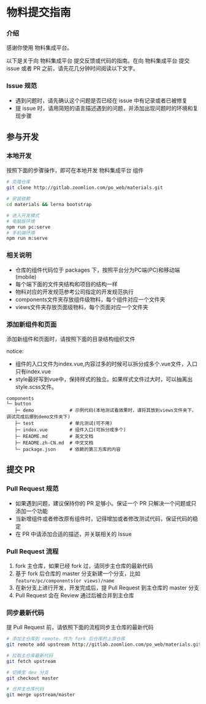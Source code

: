 # 物料提交指南

### 介绍

感谢你使用 物料集成平台。

以下是关于向 物料集成平台 提交反馈或代码的指南。在向 物料集成平台 提交 issue 或者 PR 之前，请先花几分钟时间阅读以下文字。

### Issue 规范

- 遇到问题时，请先确认这个问题是否已经在 issue 中有记录或者已被修复
- 提 issue 时，请用简短的语言描述遇到的问题，并添加出现问题时的环境和复现步骤

## 参与开发

### 本地开发

按照下面的步骤操作，即可在本地开发 物料集成平台 组件

```bash
# 克隆仓库
git clone http://gitlab.zoomlion.com/po_web/materials.git

# 安装依赖
cd materials && lerna bootstrap

# 进入开发模式
# 电脑版环境
npm run pc:serve 
# 手机端环境
npm run m:serve
```

### 相关说明

- 仓库的组件代码位于 packages 下，按照平台分为PC端(PC)和移动端(mobile)
- 每个端下面的文件夹结构和项目的结构一样
- 物料对应的开发规范参考公司指定的开发规范执行
- components文件夹存放组件级物料，每个组件对应一个文件夹
- views文件夹存放页面级物料，每个页面对应一个文件夹

### 添加新组件和页面

添加新组件和页面时，请按照下面的目录结构组织文件

notice: 
- 组件的入口文件为index.vue,内容过多的时候可以拆分成多个.vue文件，入口只有index.vue
- style最好写到vue中，保持样式的独立。如果样式文件过大时，可以抽离出style.scss文件。
```
components
└─ button
   ├─ demo             # 示例代码(本地测试看效果时，请将其放到views文件夹下，调试完成后挪到demo文件夹下)
   ├─ test             # 单元测试(可不用)
   ├─ index.vue        # 组件入口(可拆分成多个)
   ├─ README.md        # 英文文档
   ├─ README.zh-CN.md  # 中文文档
   └─ package.json     # 依赖的第三方库的内容

```

## 提交 PR

### Pull Request 规范

- 如果遇到问题，建议保持你的 PR 足够小。保证一个 PR 只解决一个问题或只添加一个功能
- 当新增组件或者修改原有组件时，记得增加或者修改测试代码，保证代码的稳定
- 在 PR 中请添加合适的描述，并关联相关的 Issue

### Pull Request 流程

1. fork 主仓库，如果已经 fork 过，请同步主仓库的最新代码
2. 基于 fork 后仓库的 master 分支新建一个分支，比如`feature/pc/components(or views)/name`
3. 在新分支上进行开发，开发完成后，提 Pull Request 到主仓库的 master 分支
4. Pull Request 会在 Review 通过后被合并到主仓库

### 同步最新代码

提 Pull Request 前，请依照下面的流程同步主仓库的最新代码

```bash
# 添加主仓库到 remote，作为 fork 后仓库的上游仓库
git remote add upstream http://gitlab.zoomlion.com/po_web/materials.git

# 拉取主仓库最新代码
git fetch upstream

# 切换至 dev 分支
git checkout master

# 合并主仓库代码
git merge upstream/master
```